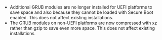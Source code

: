 - Additional GRUB modules are no longer installed for UEFI platforms to save space and also because they cannot be loaded with Secure Boot enabled. This does not affect existing installations.
- The GRUB modules on non-UEFI platforms are now compressed with xz rather than gzip to save even more space. This does not affect existing installations.
